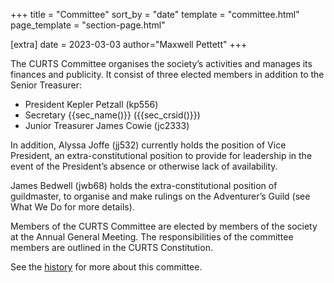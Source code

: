+++
title = "Committee"
sort_by = "date"
template = "committee.html"
page_template = "section-page.html"

[extra]
date = 2023-03-03
author="Maxwell Pettett"
+++

The CURTS Committee organises the society’s activities and manages its finances and publicity. It consist of three elected members in addition to the Senior Treasurer:

<!-- Edit the current committee in `config.toml` -->

- President Kepler Petzall (kp556)
- Secretary {{sec_name()}} ({{sec_crsid()}})
- Junior Treasurer James Cowie (jc2333)

In addition, Alyssa Joffe (jj532) currently holds the position of Vice President, an extra-constitutional position to provide for leadership in the event of the President’s absence or otherwise lack of availability.

James Bedwell (jwb68) holds the extra-constitutional position of guildmaster, to organise and make rulings on the Adventurer’s Guild (see What We Do for more details).

Members of the CURTS Committee are elected by members of the society at the Annual General Meeting. The responsibilities of the committee members are outlined in the CURTS Constitution.

See the [history](/history/) for more about this committee.
